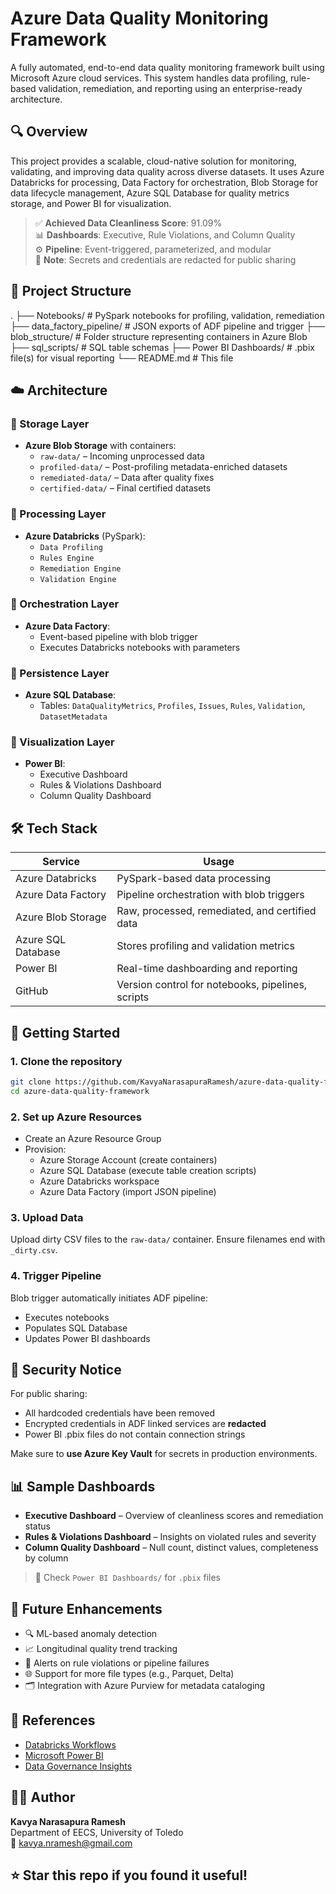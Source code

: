 
# Azure Data Quality Monitoring Framework

A fully automated, end-to-end data quality monitoring framework built using Microsoft Azure cloud services. This system handles data profiling, rule-based validation, remediation, and reporting using an enterprise-ready architecture.

## 🔍 Overview

This project provides a scalable, cloud-native solution for monitoring, validating, and improving data quality across diverse datasets. It uses Azure Databricks for processing, Data Factory for orchestration, Blob Storage for data lifecycle management, Azure SQL Database for quality metrics storage, and Power BI for visualization.

> ✅ **Achieved Data Cleanliness Score**: 91.09%  
> 📊 **Dashboards**: Executive, Rule Violations, and Column Quality  
> ⚙️ **Pipeline**: Event-triggered, parameterized, and modular  
> 🔐 **Note**: Secrets and credentials are redacted for public sharing

## 📁 Project Structure

.
├── Notebooks/                     # PySpark notebooks for profiling, validation, remediation
├── data_factory_pipeline/         # JSON exports of ADF pipeline and trigger
├── blob_structure/                # Folder structure representing containers in Azure Blob
├── sql_scripts/                   # SQL table schemas
├── Power BI Dashboards/           # .pbix file(s) for visual reporting
└── README.md                      # This file

## ☁️ Architecture

### 🔸 Storage Layer
- **Azure Blob Storage** with containers:
  - `raw-data/` – Incoming unprocessed data
  - `profiled-data/` – Post-profiling metadata-enriched datasets
  - `remediated-data/` – Data after quality fixes
  - `certified-data/` – Final certified datasets

### 🔸 Processing Layer
- **Azure Databricks** (PySpark):
  - `Data Profiling`
  - `Rules Engine`
  - `Remediation Engine`
  - `Validation Engine`

### 🔸 Orchestration Layer
- **Azure Data Factory**:
  - Event-based pipeline with blob trigger
  - Executes Databricks notebooks with parameters

### 🔸 Persistence Layer
- **Azure SQL Database**:
  - Tables: `DataQualityMetrics`, `Profiles`, `Issues`, `Rules`, `Validation`, `DatasetMetadata`

### 🔸 Visualization Layer
- **Power BI**:
  - Executive Dashboard
  - Rules & Violations Dashboard
  - Column Quality Dashboard

## 🛠️ Tech Stack

| Service         | Usage                                  |
|----------------|------------------------------------------|
| Azure Databricks | PySpark-based data processing          |
| Azure Data Factory | Pipeline orchestration with blob triggers |
| Azure Blob Storage | Raw, processed, remediated, and certified data |
| Azure SQL Database | Stores profiling and validation metrics |
| Power BI         | Real-time dashboarding and reporting   |
| GitHub           | Version control for notebooks, pipelines, scripts |

## 🚀 Getting Started

### 1. Clone the repository
```bash
git clone https://github.com/KavyaNarasapuraRamesh/azure-data-quality-framework.git
cd azure-data-quality-framework
```

### 2. Set up Azure Resources
- Create an Azure Resource Group
- Provision:
  - Azure Storage Account (create containers)
  - Azure SQL Database (execute table creation scripts)
  - Azure Databricks workspace
  - Azure Data Factory (import JSON pipeline)

### 3. Upload Data
Upload dirty CSV files to the `raw-data/` container. Ensure filenames end with `_dirty.csv`.

### 4. Trigger Pipeline
Blob trigger automatically initiates ADF pipeline:
- Executes notebooks
- Populates SQL Database
- Updates Power BI dashboards

## 🔐 Security Notice

For public sharing:
- All hardcoded credentials have been removed
- Encrypted credentials in ADF linked services are **redacted**
- Power BI .pbix files do not contain connection strings

Make sure to **use Azure Key Vault** for secrets in production environments.

## 📊 Sample Dashboards

- **Executive Dashboard** – Overview of cleanliness scores and remediation status  
- **Rules & Violations Dashboard** – Insights on violated rules and severity  
- **Column Quality Dashboard** – Null count, distinct values, completeness by column

> 📁 Check `Power BI Dashboards/` for `.pbix` files

## 🧠 Future Enhancements

- 🔍 ML-based anomaly detection
- 📈 Longitudinal quality trend tracking
- 🚨 Alerts on rule violations or pipeline failures
- 🌐 Support for more file types (e.g., Parquet, Delta)
- 🗂 Integration with Azure Purview for metadata cataloging

## 🧾 References

- [Databricks Workflows](https://docs.databricks.com/aws/en/notebooks/notebook-workflows)
- [Microsoft Power BI](https://www.microsoft.com/en-us/power-platform/products/power-bi)
- [Data Governance Insights](https://www.microsoft.com/en-us/security/business/security-101/what-is-data-governance-for-enterprise)

## 👩‍💻 Author

**Kavya Narasapura Ramesh**  
Department of EECS, University of Toledo  
📧 kavya.nramesh@gmail.com

## ⭐ Star this repo if you found it useful!
